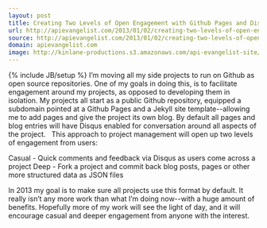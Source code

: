 ```yaml
---
layout: post
title: Creating Two Levels of Open Engagement with Github Pages and Disqus
url: http://apievangelist.com/2013/01/02/creating-two-levels-of-open-engagement-with-github-pages-and-disqus/
source: http://apievangelist.com/2013/01/02/creating-two-levels-of-open-engagement-with-github-pages-and-disqus/
domain: apievangelist.com
image: http://kinlane-productions.s3.amazonaws.com/api-evangelist-site/blog/github-logo-basic.png
---
```

{% include JB/setup %}
I&rsquo;m moving all my side projects to run on Github as open source repositories.  One of my goals in doing this, is to facilitate engagement around my projects, as opposed to developing them in isolation.
My projects all start as a public Github repository, equipped a subdomain pointed at a Github Pages and a Jekyll site template--allowing me to add pages and give the project its own blog.
By default all pages and blog entries will have Disqus enabled for conversation around all aspects of the project. &nbsp;
This approach to project management will open up two levels of engagement from users:

Casual - Quick comments and feedback via Disqus as users come across a project
Deep - Fork a project and commit back blog posts, pages or other more structured data as JSON files


In 2013 my goal is to make sure all projects use this format by default.  It really isn&rsquo;t any more work than what I&rsquo;m doing now--with a huge amount of benefits.
Hopefully more of my work will see the light of day, and it will encourage casual and deeper engagement from anyone with the interest.